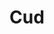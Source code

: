 ---
title: "Cud"
summary: "Cud are an English indie rock band formed in Leeds in 1987. The original line-up included vocalist Carl Puttnam, guitarist/keyboardist Mike Dunphy, bassist William Potter and drummer Steve Goodwin.
In June 1987, they recorded a Peel Session and the band signed with Reception Records who released their first single \"Mind the Gap\". Two further 12\" EPs followed in 1988 on Nightshift and Ediesta Records. Following extensive touring and positive press the band signed to Imaginary Records in 1989. Following three albums on Imaginary the band signed with A&M Records in 1991. Although three singles broke into the UK top 40 and they released two further LPs the band's fortunes declined and the band broke up in early 1995.
The band reformed in 2006 to support the release of a greatest hits album with Felix Frey replacing Dunphy on guitar. When guitarist Mike Dunphy later rejoined, drummer Steve Goodwin decided to stop touring and was replaced by Gogs Byrn. The band continue to tour and attend indie rock festivals such as the Shiiine On weekender."
slug: "cud"
image: "cud.jpg"
apple_music_artist_url: "https://music.apple.com/gb/artist/cud/179865869"
wikipedia_url: "https://en.wikipedia.org/wiki/Cud_(band)"
---